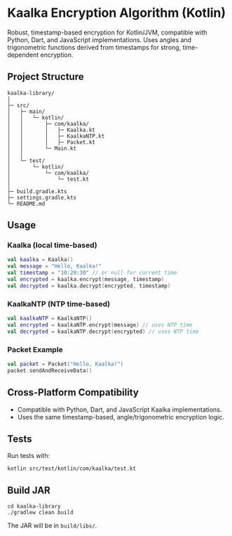 # Kaalka Encryption Algorithm (Kotlin)

Robust, timestamp-based encryption for Kotlin/JVM, compatible with Python, Dart, and JavaScript implementations. Uses angles and trigonometric functions derived from timestamps for strong, time-dependent encryption.

## Project Structure

```
kaalka-library/
│
├─ src/
│   ├─ main/
│   │   └─ kotlin/
│   │       ├─ com/kaalka/
│   │       │   ├─ Kaalka.kt
│   │       │   ├─ KaalkaNTP.kt
│   │       │   ├─ Packet.kt
│   │       └─ Main.kt
│   │
│   └─ test/
│       └─ kotlin/
│           └─ com/kaalka/
│               └─ test.kt
│
├─ build.gradle.kts
├─ settings.gradle.kts
└─ README.md
```

## Usage

### Kaalka (local time-based)

```kotlin
val kaalka = Kaalka()
val message = "Hello, Kaalka!"
val timestamp = "10:20:30" // or null for current time
val encrypted = kaalka.encrypt(message, timestamp)
val decrypted = kaalka.decrypt(encrypted, timestamp)
```

### KaalkaNTP (NTP time-based)

```kotlin
val kaalkaNTP = KaalkaNTP()
val encrypted = kaalkaNTP.encrypt(message) // uses NTP time
val decrypted = kaalkaNTP.decrypt(encrypted) // uses NTP time
```

### Packet Example

```kotlin
val packet = Packet("Hello, Kaalka!")
packet.sendAndReceiveData()
```

## Cross-Platform Compatibility

- Compatible with Python, Dart, and JavaScript Kaalka implementations.
- Uses the same timestamp-based, angle/trigonometric encryption logic.

## Tests

Run tests with:

```
kotlin src/test/kotlin/com/kaalka/test.kt
```

## Build JAR

```
cd kaalka-library
./gradlew clean build
```

The JAR will be in `build/libs/`.


